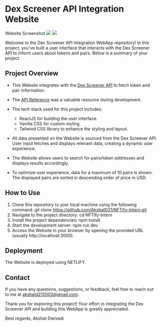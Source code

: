 # Dex Screener API Integration Website

Website Screenshot
<img src="https://github.com/AkshatD21/NFTify-Intern/assets/100838001/8194cfc3-a421-4800-9cb5-26bb92be74be" />
<img src="https://github.com/AkshatD21/NFTify-Intern/assets/100838001/97a2c75d-f341-42a9-8a83-3bfed3e33baa"/>

Welcome to the Dex Screener API Integration WebApp repository! In this project, you've built a user interface that interacts with the Dex Screener API to inform users about tokens and pairs. Below is a summary of your project.

## Project Overview

- This Website integrates with the [Dex Screener API](https://api.dexscreener.com/latest/dex/tokens/:tokenAddreses) to fetch token and pair information.

- The [API Reference](https://docs.dexscreener.com/api/reference) was a valuable resource during development.

- The tech stack used for this project includes:
  - ReactJS for building the user interface.
  - Vanilla CSS for custom styling.
  - Tailwind CSS library to enhance the styling and layout.

- All data presented on the Website is sourced from the Dex Screener API. User input fetches and displays relevant data, creating a dynamic user experience.

- The Website allows users to search for pairs/token addresses and displays results accordingly.

- To optimize user experience, data for a maximum of 10 pairs is shown. The displayed pairs are sorted in descending order of price in USD.

## How to Use

1. Clone this repository to your local machine using the following command: git clone https://github.com/AkshatD21/NFTify-Intern.git
2. Navigate to the project directory: cd NFTify-Intern
3. Install the project dependencies: npm install
4. Start the development server: npm run dev
5. Access the Website in your browser by opening the provided URL (usually http://localhost:3000).

## Deployment

The Website is deployed using NETLIFY.

## Contact

If you have any questions, suggestions, or feedback, feel free to reach out to me at [akshatd212003@gmail.com](mailto:akshatd212003@gmail.com).

Thank you for exploring this project! Your effort in integrating the Dex Screener API and building this WebApp is greatly appreciated.

Best regards,
Akshat Dwivedi




